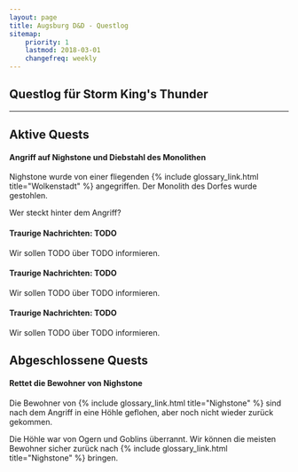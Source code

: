 ```yaml
---
layout: page
title: Augsburg D&D - Questlog
sitemap:
    priority: 1
    lastmod: 2018-03-01
    changefreq: weekly
---
```


## Questlog für Storm King's Thunder

----

## Aktive Quests

#### Angriff auf Nighstone und Diebstahl des Monolithen

Nighstone wurde von einer fliegenden {% include glossary_link.html title="Wolkenstadt" %} angegriffen. Der Monolith des Dorfes wurde gestohlen.

Wer steckt hinter dem Angriff?

#### Traurige Nachrichten: TODO

Wir sollen TODO über TODO informieren.

#### Traurige Nachrichten: TODO

Wir sollen TODO über TODO informieren.

#### Traurige Nachrichten: TODO

Wir sollen TODO über TODO informieren.


## Abgeschlossene Quests

#### Rettet die Bewohner von Nighstone

Die Bewohner von {% include glossary_link.html title="Nighstone" %} sind nach dem Angriff in eine Höhle geflohen, aber noch nicht wieder zurück gekommen.

Die Höhle war von Ogern und Goblins überrannt. Wir können die meisten Bewohner sicher zurück nach {% include glossary_link.html title="Nighstone" %} bringen.
